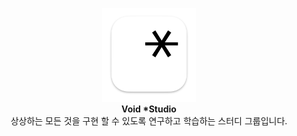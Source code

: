 <p align="center">
    <img width="150" src="/src/logo.png" alt="{Logo}"><br />
    <b>Void *Studio</b>
    <br>
    상상하는 모든 것을 구현 할 수 있도록 연구하고 학습하는 스터디 그룹입니다.
</p>
